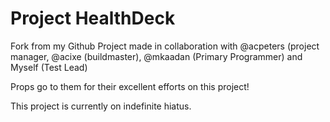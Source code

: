 # Project HealthDeck


Fork from my Github Project made in collaboration with @acpeters (project manager, @acixe (buildmaster), @mkaadan (Primary Programmer) and Myself (Test Lead)

Props go to them for their excellent efforts on this project! 

This project is currently on indefinite hiatus.
